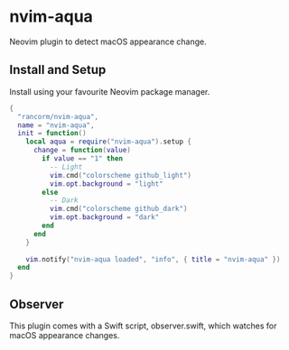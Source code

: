 # nvim-aqua

Neovim plugin to detect macOS appearance change.

## Install and Setup

Install using your favourite Neovim package manager.

```lua
{
  "rancorm/nvim-aqua",
  name = "nvim-aqua",
  init = function()
    local aqua = require("nvim-aqua").setup {
      change = function(value)
    	if value == "1" then
          -- Light
	      vim.cmd("colorscheme github_light")
	      vim.opt.background = "light"
        else
          -- Dark
	      vim.cmd("colorscheme github_dark")
	      vim.opt.background = "dark"
	    end
      end
    }
  
    vim.notify("nvim-aqua loaded", "info", { title = "nvim-aqua" })
  end
}
```

## Observer

This plugin comes with a Swift script, observer.swift, which watches for macOS
appearance changes.
